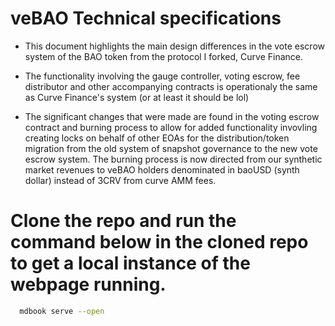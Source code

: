 # veBAO Technical specifications

- This document highlights the main design differences in the vote escrow system of the BAO token from the protocol I forked, Curve Finance.

- The functionality involving the gauge controller, voting escrow, fee distributor and other accompanying contracts is operationaly the same as Curve Finance's system (or at least it should be lol)

- The significant changes that were made are found in the voting escrow contract and burning process to allow for added functionality invovling creating locks on behalf of other EOAs for the distribution/token migration from the old system of snapshot governance to the new vote escrow system. The burning process is now directed from our synthetic market revenues to veBAO holders denominated in baoUSD (synth dollar) instead of 3CRV from curve AMM fees.

# Clone the repo and run the command below in the cloned repo to get a local instance of the webpage running.

```bash
  mdbook serve --open
  ```
